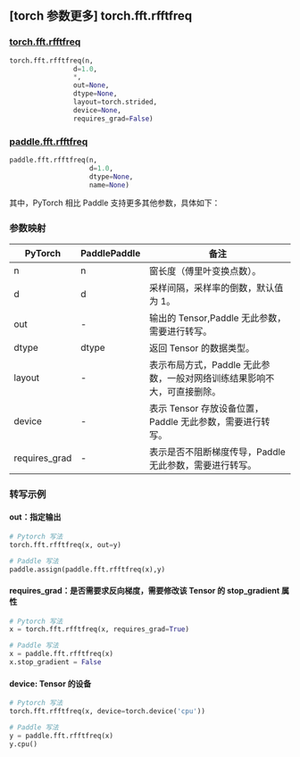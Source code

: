 ## [torch 参数更多] torch.fft.rfftfreq

### [torch.fft.rfftfreq](https://pytorch.org/docs/1.13/generated/torch.fft.rfftfreq.html?highlight=rfftfreq#torch.fft.rfftfreq)

```python
torch.fft.rfftfreq(n,
                d=1.0,
                *,
                out=None,
                dtype=None,
                layout=torch.strided,
                device=None,
                requires_grad=False)
```

### [paddle.fft.rfftfreq](https://www.paddlepaddle.org.cn/documentation/docs/zh/api/paddle/fft/rfftfreq_cn.html)

```python
paddle.fft.rfftfreq(n,
                    d=1.0,
                    dtype=None,
                    name=None)
```

其中，PyTorch 相比 Paddle 支持更多其他参数，具体如下：
### 参数映射
| PyTorch       | PaddlePaddle | 备注                                                   |
| ------------- | ------------ | ------------------------------------------------------ |
| n             |n             | 窗长度（傅里叶变换点数）。                          |
| d             |d             | 采样间隔，采样率的倒数，默认值为 1。                     |
| out           |-             |输出的 Tensor,Paddle 无此参数，需要进行转写。            |
| dtype         |dtype         | 返回 Tensor 的数据类型。                           |
|layout         |-             |表示布局方式，Paddle 无此参数，一般对网络训练结果影响不大，可直接删除。|
|device         |-             |表示 Tensor 存放设备位置，Paddle 无此参数，需要进行转写。         |
|requires_grad  |-             |表示是否不阻断梯度传导，Paddle 无此参数，需要进行转写。    |

### 转写示例
#### out：指定输出
```python
# Pytorch 写法
torch.fft.rfftfreq(x, out=y)

# Paddle 写法
paddle.assign(paddle.fft.rfftfreq(x),y)
```

#### requires_grad：是否需要求反向梯度，需要修改该 Tensor 的 stop_gradient 属性
```python
# Pytorch 写法
x = torch.fft.rfftfreq(x, requires_grad=True)

# Paddle 写法
x = paddle.fft.rfftfreq(x)
x.stop_gradient = False
```

#### device: Tensor 的设备
```python
# Pytorch 写法
torch.fft.rfftfreq(x, device=torch.device('cpu'))

# Paddle 写法
y = paddle.fft.rfftfreq(x)
y.cpu()
```

